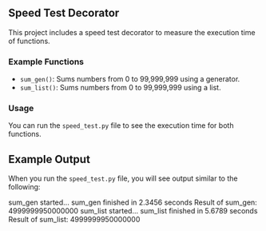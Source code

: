## Speed Test Decorator
This project includes a speed test decorator to measure the execution time of functions. 

### Example Functions
- `sum_gen()`: Sums numbers from 0 to 99,999,999 using a generator.
- `sum_list()`: Sums numbers from 0 to 99,999,999 using a list.

### Usage
You can run the `speed_test.py` file to see the execution time for both functions.

## Example Output
When you run the `speed_test.py` file, you will see output similar to the following:

sum_gen started... 
sum_gen finished in 2.3456 seconds 
Result of sum_gen: 4999999950000000 
sum_list started... 
sum_list finished in 5.6789 seconds 
Result of sum_list: 4999999950000000
